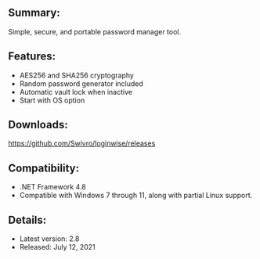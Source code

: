 ## Summary: ##
Simple, secure, and portable password manager tool. 

## Features: ##

* AES256 and SHA256 cryptography
* Random password generator included
* Automatic vault lock when inactive
* Start with OS option

## Downloads: ##
https://github.com/Swivro/loginwise/releases

## Compatibility: ##

* .NET Framework 4.8
* Compatible with Windows 7 through 11, along with partial Linux support.

## Details: ##

* Latest version: 2.8
* Released: July 12, 2021

